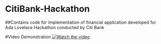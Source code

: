 # CitiBank-Hackathon
##Contains code for implementation of financial application developed for Ada Lovelace Hackathon conducted by Citi Bank

#Video Demonstration
[![Watch the video](https://drive.google.com/uc?id=14aS1tchu5qV17BkNudcNLdHpoQCwQ0FO)](https://www.canva.com/design/DAGS5sWWCY8/MlLKvJ0cTNV-RBUhXzOSoQ/watch)
